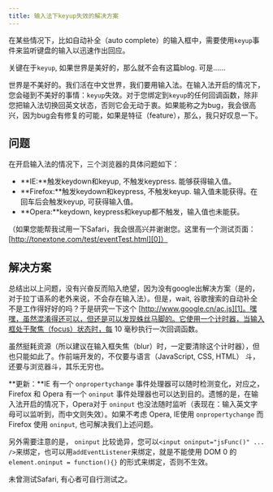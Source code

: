 ```yaml
---
title: 输入法下keyup失效的解决方案
---
```

在某些情况下，比如自动补全（auto complete）的输入框中，需要使用`keyup`事件来监听键盘的输入以迅速作出回应。

关键在于`keyup`, 如果世界是美好的，那么就不会有这篇blog. 可是……

世界是不美好的。我们活在中文世界，我们要用输入法。在输入法开启的情况下，您会碰到不美好的事情：`keyup`失效。对于您绑定到`keyup`的任何回调函数，除非您把输入法切换回英文状态，否则它会无动于衷。如果能称之为bug，我会很高兴，因为bug会有修复的可能，如果是特征（feature），那么，我只好叹息一下。

## 问题

在开启输入法的情况下，三个浏览器的具体问题如下：

* **IE:**触发keydown和keyup, 不触发keypress. 能够获得输入值。
* **Firefox:**触发keydown和keypress, 不触发keyup. 输入值未能获得。在回车后会触发keyup, 可获得输入值。
* **Opera:**keydown, keypress和keyup都不触发，输入值也未能获。

（如果您能帮我试用一下Safari，我会很高兴并谢谢您。这里有一个测试页面：[http://tonextone.com/test/eventTest.html][0]）

## 解决方案

总结出以上问题，没有兴奋反而陷入绝望，因为没有google出解决方案（是的，对于拉丁语系的老外来说，不会存在输入法）。但是，wait, 谷歌搜索的自动补全不是工作得好好的吗？于是研究一下这个 [http://www.google.cn/ac.js][1]。嘿嘿，虽然混淆得还可以，但还是可以发现蛛丝马脚的。它使用一个计时器，当输入框处于聚焦（focus）状态时，每 10 毫秒执行一次回调函数。

虽然挺耗资源（所以建议在输入框失焦（blur）时，一定要清除这个计时器），但也只能如此了。作前端开发的，不仅要与语言（JavaScript, CSS, HTML） 斗，还要与浏览器斗，其乐无穷也。

**更新：**IE 有一个 `onpropertychange` 事件处理器可以随时检测变化，对应之，Firefox 和 Opera 有一个 `oninput` 事件处理器也可以达到目的。遗憾的是，在输入法开启的情况下，Opera对于 `oninput` 也没法随时监听（表现在：输入英文字母可以监听到，而中文则失效）。如果不考虑 Opera, IE使用 `onpropertychange` 而 Firefox 使用 `oninput`, 也可解决我们上述问题。

另外需要注意的是， `oninput` 比较诡异，您可以`<input oninput="jsFunc()" ... />`来绑定，也可以用`addEventListener`来绑定，就是不能使用 DOM 0 的`element.oninput = function(){}` 的形式来绑定，否则不生效。

未曾测试Safari, 有心者可自行测试之。

[0]: http://tonextone.com/test/eventTest.html
[1]: http://www.google.cn/ac.js
